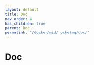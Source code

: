 ```yaml
---
layout: default
title: Doc
nav_order: 4
has_children: true
parent: Doc
permalink: "/docker/mid/rocketmq/doc/"
---
```


# Doc
